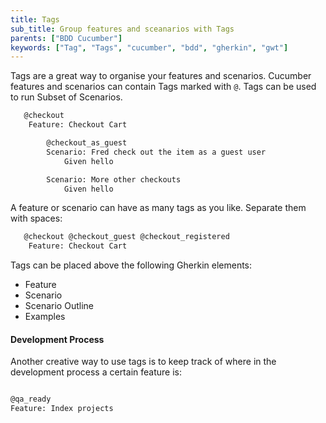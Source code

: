 ```yaml
---
title: Tags
sub_title: Group features and sceanarios with Tags
parents: ["BDD Cucumber"]
keywords: ["Tag", "Tags", "cucumber", "bdd", "gherkin", "gwt"]
---
```


Tags are a great way to organise your features and scenarios. Cucumber features and scenarios can contain Tags marked with `@`. Tags can be used to run Subset of Scenarios.

```bash
   @checkout
    Feature: Checkout Cart

        @checkout_as_guest
        Scenario: Fred check out the item as a guest user
            Given hello

        Scenario: More other checkouts
            Given hello
```

A feature or scenario can have as many tags as you like. Separate them with spaces:

```bash
   @checkout @checkout_guest @checkout_registered
    Feature: Checkout Cart
```

Tags can be placed above the following Gherkin elements:

* Feature
* Scenario
* Scenario Outline
* Examples

#### Development Process

Another creative way to use tags is to keep track of where in the development process a certain feature is:

```bash

@qa_ready
Feature: Index projects

```
